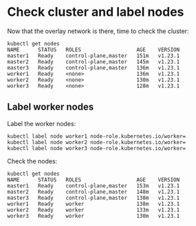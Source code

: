 # Check cluster and label nodes
Now that the overlay network is there, time to check the cluster:

```
kubectl get nodes
NAME      STATUS   ROLES                  AGE    VERSION
master1   Ready    control-plane,master   151m   v1.23.1
master2   Ready    control-plane,master   145m   v1.23.1
master3   Ready    control-plane,master   136m   v1.23.1
worker1   Ready    <none>                 136m   v1.23.1
worker2   Ready    <none>                 130m   v1.23.1
worker3   Ready    <none>                 128m   v1.23.1
```


## Label worker nodes
Label the worker nodes:

```
kubectl label node worker1 node-role.kubernetes.io/worker=
kubectl label node worker2 node-role.kubernetes.io/worker=
kubectl label node worker3 node-role.kubernetes.io/worker=
```

Check the nodes:

```
kubectl get nodes
NAME      STATUS   ROLES                  AGE    VERSION
master1   Ready    control-plane,master   153m   v1.23.1
master2   Ready    control-plane,master   148m   v1.23.1
master3   Ready    control-plane,master   138m   v1.23.1
worker1   Ready    worker                 138m   v1.23.1
worker2   Ready    worker                 133m   v1.23.1
worker3   Ready    worker                 130m   v1.23.1
```
